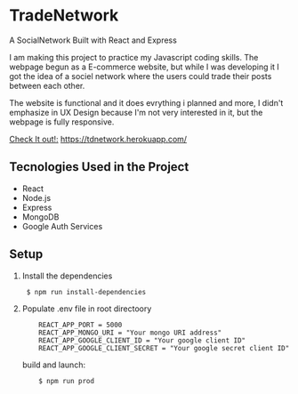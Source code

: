 # TradeNetwork

A SocialNetwork Built with React and Express

I am making this project to practice my Javascript coding skills.
The webpage begun as a E-commerce website, but while I was developing it I got the idea of a sociel network where the users could trade their posts between each other.

The website is functional and it does evrything i planned and more, I didn't emphasize in UX Design because I'm not very interested in it, but the webpage is fully responsive.

<ins>Check It out!:</ins> https://tdnetwork.herokuapp.com/

## Tecnologies Used in the Project

- React
- Node.js
- Express
- MongoDB
- Google Auth Services

## Setup

1.  Install the dependencies

         $ npm run install-dependencies

2.  Populate .env file in root directoory

            REACT_APP_PORT = 5000
            REACT_APP_MONGO_URI = "Your mongo URI address"
            REACT_APP_GOOGLE_CLIENT_ID = "Your google client ID"
            REACT_APP_GOOGLE_CLIENT_SECRET = "Your google secret client ID"

    build and launch:

            $ npm run prod
